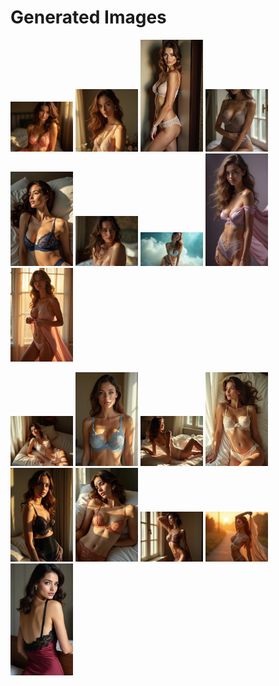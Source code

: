 # Generated Images



<img src="2025_07_04_01.webp" width="100"/> <img src="2025_07_04_02.webp" width="100"/> <img src="2025_07_04_03.webp" width="100"/> <img src="2025_07_04_04.webp" width="100"/> <img src="2025_07_04_05.webp" width="100"/> <img src="2025_07_04_06.webp" width="100"/> <img src="2025_07_04_07.webp" width="100"/> <img src="2025_07_04_08.webp" width="100"/> <img src="2025_07_04_09.webp" width="100"/>

<img src="2025_07_04_10.webp" width="100"/> <img src="2025_07_04_11.webp" width="100"/> <img src="2025_07_04_12.webp" width="100"/> <img src="2025_07_04_13.webp" width="100"/> <img src="2025_07_04_14.webp" width="100"/> <img src="2025_07_04_15.webp" width="100"/> <img src="2025_07_04_16.webp" width="100"/> <img src="2025_07_04_17.webp" width="100"/> <img src="2025_07_04_18.webp" width="100"/>